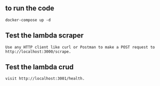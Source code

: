 ## to run the code
```
docker-compose up -d 
```
## Test the lambda scraper
```
Use any HTTP client like curl or Postman to make a POST request to http://localhost:3000/scrape.
```
## Test the lambda crud
```
visit http://localhost:3001/health.
```
